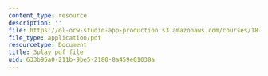 ```yaml
---
content_type: resource
description: ''
file: https://ol-ocw-studio-app-production.s3.amazonaws.com/courses/18-01sc-single-variable-calculus-fall-2010/633b95a0211b9be521808a459e01038a_BSAA0akmPEU.pdf
file_type: application/pdf
resourcetype: Document
title: 3play pdf file
uid: 633b95a0-211b-9be5-2180-8a459e01038a
---
```

